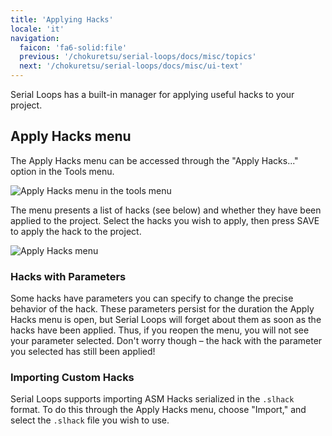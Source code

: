 ```yaml
---
title: 'Applying Hacks'
locale: 'it'
navigation:
  faicon: 'fa6-solid:file'
  previous: '/chokuretsu/serial-loops/docs/misc/topics'
  next: '/chokuretsu/serial-loops/docs/misc/ui-text'
---
```


Serial Loops has a built-in manager for applying useful hacks to your project.

## Apply Hacks menu
The Apply Hacks menu can be accessed through the "Apply Hacks..." option in the Tools menu.

![Apply Hacks menu in the tools menu](/images/chokuretsu/serial-loops/tools-menu.png)

The menu presents a list of hacks (see below) and whether they have been applied to the project. Select the hacks you wish to apply, then press SAVE to apply the hack to the project.

![Apply Hacks menu](/images/chokuretsu/serial-loops/apply-hacks.png)

### Hacks with Parameters
Some hacks have parameters you can specify to change the precise behavior of the hack. These parameters persist for the duration the Apply Hacks menu is open, but Serial Loops will
forget about them as soon as the hacks have been applied. Thus, if you reopen the menu, you will not see your parameter selected. Don't worry though &ndash; the hack with the parameter
you selected has still been applied!

### Importing Custom Hacks
Serial Loops supports importing ASM Hacks serialized in the `.slhack` format. To do this through the Apply Hacks menu, choose "Import," and select the `.slhack` file you wish to use.